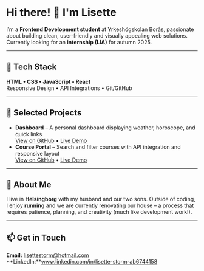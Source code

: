 # Hi there! 👋 I'm Lisette

I’m a **Frontend Development student** at Yrkeshögskolan Borås, passionate about building clean, user-friendly and visually appealing web solutions.  
Currently looking for an **internship (LIA)** for autumn 2025.

---

## 🚀 Tech Stack
**HTML • CSS • JavaScript • React**  
Responsive Design • API Integrations • Git/GitHub

---

## 📌 Selected Projects
- **Dashboard** – A personal dashboard displaying weather, horoscope, and quick links  
  [View on GitHub](https://github.com/Lisette93/Dashboard) • [Live Demo](https://lisette93.github.io/Dashboard/)
- **Course Portal** – Search and filter courses with API integration and responsive layout  
  [View on GitHub](https://github.com/Lisette93/StudentPortal.git) • [Live Demo](https://lisette93.github.io/StudentPortal/)

---

## 💬 About Me
I live in **Helsingborg** with my husband and our two sons. Outside of coding, I enjoy **running** and we are currently renovating our house – a process that requires patience, planning, and creativity (much like development work!).

---

## 📫 Get in Touch
**Email:** lisettestorm@hotmail.com  
**LinkedIn:**www.linkedin.com/in/lisette-storm-ab6744158

